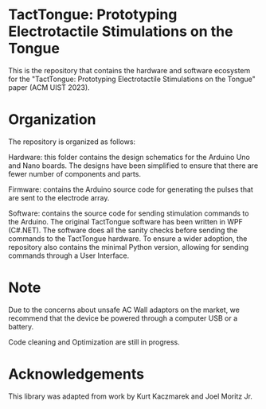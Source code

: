 # TactTongue: Prototyping Electrotactile Stimulations on the Tongue

This is the repository that contains the hardware and software ecosystem for the "TactTongue: Prototyping Electrotactile Stimulations on the Tongue" paper (ACM UIST 2023).


# Organization
The repository is organized as follows:

Hardware: this folder contains the design schematics for the Arduino Uno and Nano boards. The designs have been simplified to ensure that there are fewer number of components and parts.

Firmware: contains the Arduino source code for generating the pulses that are sent to the electrode array.

Software: contains the source code for sending stimulation commands to the Arduino. The original TactTongue software has been written in WPF (C#.NET). The software does all the sanity checks before sending the commands to the TactTongue hardware. To ensure a wider adoption, the repository also contains the minimal Python version, allowing for sending commands through a User Interface.


# Note
Due to the concerns about unsafe AC Wall adaptors on the market, we recommend that the device be powered through a computer USB or a battery.

Code cleaning and Optimization are still in progress.

# Acknowledgements
This library was adapted from work by Kurt Kaczmarek and Joel Moritz Jr.
